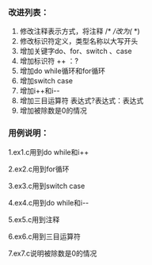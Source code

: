 ### 改进列表：

1. 修改注释表示方式，将注释  /*   */改为(* *)
2. 修改标识符定义，类型名称以大写开头
3. 增加关键字do、for、switch 、case
4. 增加标识符 ++ ：?
5. 增加do while循环和for循环
6. 增加switch case
7. 增加i++和i--
8. 增加三目运算符   表达式?表达式：表达式
9. 增加被除数是0的情况


### 用例说明：

1.ex1.c用到do while和i++

2.ex2.c用到for循环

3.ex3.c用到switch case

4.ex4.c用到do while和i--

5.ex5.c用到注释

6.ex6.c用到三目运算符

7.ex7.c说明被除数是0的情况